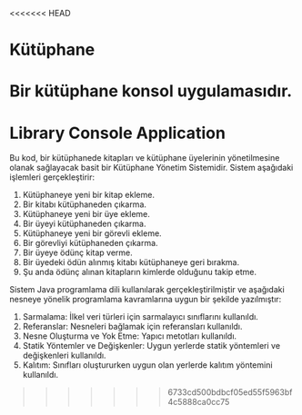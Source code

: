 <<<<<<< HEAD
# Kütüphane
 Bir kütüphane konsol uygulamasıdır.
=======
# Library Console Application
 Bu kod, bir kütüphanede kitapları ve kütüphane üyelerinin yönetilmesine olanak sağlayacak 
basit bir Kütüphane Yönetim Sistemidir. Sistem aşağıdaki işlemleri gerçekleştirir: 
1. Kütüphaneye yeni bir kitap ekleme. 
2. Bir kitabı kütüphaneden çıkarma. 
3. Kütüphaneye yeni bir üye ekleme. 
4. Bir üyeyi kütüphaneden çıkarma. 
5. Kütüphaneye yeni bir görevli ekleme. 
6. Bir görevliyi kütüphaneden çıkarma. 
7. Bir üyeye ödünç kitap verme. 
8. Bir üyedeki ödün alınmış kitabı kütüphaneye geri bırakma. 
9. Şu anda ödünç alınan kitapların kimlerde olduğunu takip etme.
   
Sistem Java programlama dili kullanılarak gerçekleştirilmiştir ve aşağıdaki nesneye yönelik programlama kavramlarına uygun bir şekilde yazılmıştır: 
1. Sarmalama: İlkel veri türleri için sarmalayıcı sınıflarını kullanıldı. 
2. Referanslar: Nesneleri bağlamak için referansları kullanıldı. 
3. Nesne Oluşturma ve Yok Etme: Yapıcı metotları kullanıldı.  
4. Statik Yöntemler ve Değişkenler: Uygun yerlerde statik yöntemleri ve değişkenleri kullanıldı. 
5. Kalıtım: Sınıfları oluştururken uygun olan yerlerde kalıtım yöntemini kullanıldı. 
>>>>>>> 6733cd500bdbcf05ed55f5963bf4c5888ca0cc75

